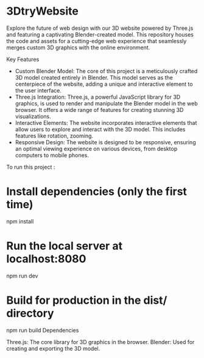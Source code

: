 # 3DtryWebsite
Explore the future of web design with our 3D website powered by Three.js and featuring a captivating Blender-created model. This repository houses the code and assets for a cutting-edge web experience that seamlessly merges custom 3D graphics with the online environment.

Key Features
- Custom Blender Model: The core of this project is a meticulously crafted 3D model created entirely in Blender. This model serves as the centerpiece of the website, adding a unique and interactive element to the user interface.
- Three.js Integration: Three.js, a powerful JavaScript library for 3D graphics, is used to render and manipulate the Blender model in the web browser. It offers a wide range of features for creating stunning 3D visualizations.
- Interactive Elements: The website incorporates interactive elements that allow users to explore and interact with the 3D model. This includes features like rotation, zooming.
- Responsive Design: The website is designed to be responsive, ensuring an optimal viewing experience on various devices, from desktop computers to mobile phones.


To run this project :
# Install dependencies (only the first time)
npm install

# Run the local server at localhost:8080
npm run dev

# Build for production in the dist/ directory
npm run build
Dependencies

Three.js: The core library for 3D graphics in the browser.
Blender: Used for creating and exporting the 3D model.
